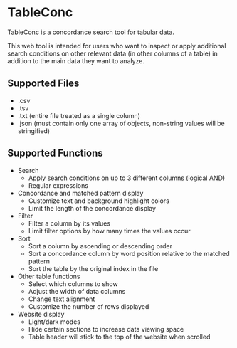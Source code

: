 # TableConc
TableConc is a concordance search tool for tabular data. 

This web tool is intended for users who want to inspect or apply additional search conditions on other relevant data (in other columns of a table) in addition to the main data they want to analyze. 

## Supported Files
- .csv
- .tsv
- .txt (entire file treated as a single column)
- .json (must contain only one array of objects, non-string values will be stringified)

## Supported Functions
- Search
    - Apply search conditions on up to 3 different columns (logical AND)
    - Regular expressions
- Concordance and matched pattern display
    - Customize text and background highlight colors
    - Limit the length of the concordance display
- Filter
    - Filter a column by its values
    - Limit filter options by how many times the values occur
- Sort
    - Sort a column by ascending or descending order
    - Sort a concordance column by word position relative to the matched pattern
    - Sort the table by the original index in the file
- Other table functions
    - Select which columns to show
    - Adjust the width of data columns
    - Change text alignment
    - Customize the number of rows displayed
- Website display
    - Light/dark modes
    - Hide certain sections to increase data viewing space
    - Table header will stick to the top of the website when scrolled
